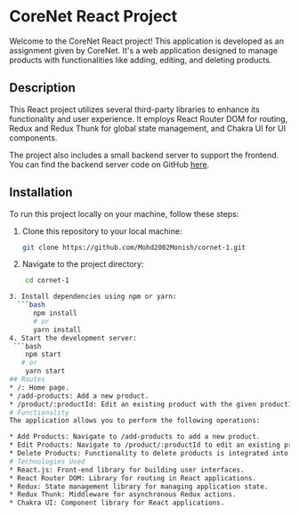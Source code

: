 # CoreNet React Project

Welcome to the CoreNet React project! This application is developed as an assignment given by CoreNet. It's a web application designed to manage products with functionalities like adding, editing, and deleting products.

## Description

This React project utilizes several third-party libraries to enhance its functionality and user experience. It employs React Router DOM for routing, Redux and Redux Thunk for global state management, and Chakra UI for UI components.

The project also includes a small backend server to support the frontend. You can find the backend server code on GitHub [here](https://github.com/Mohd2002Monish/cornet-1).

## Installation

To run this project locally on your machine, follow these steps:

1. Clone this repository to your local machine:

   ```bash
   git clone https://github.com/Mohd2002Monish/cornet-1.git

2. Navigate to the project directory:
  ```bash
      cd cornet-1

3. Install dependencies using npm or yarn:
    ```bash
        npm install
        # or
        yarn install
4. Start the development server:
   ```bash 
      npm start
     # or
      yarn start
## Routes
* /: Home page.
* /add-products: Add a new product.
* /product/:productId: Edit an existing product with the given productId.
# Functionality
The application allows you to perform the following operations:

* Add Products: Navigate to /add-products to add a new product.
* Edit Products: Navigate to /product/:productId to edit an existing product by providing its productId.
* Delete Products: Functionality to delete products is integrated into the edit page or through additional UI components as per your implementation.
# Technologies Used
* React.js: Front-end library for building user interfaces.
* React Router DOM: Library for routing in React applications.
* Redux: State management library for managing application state.
* Redux Thunk: Middleware for asynchronous Redux actions.
* Chakra UI: Component library for React applications.
